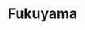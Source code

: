 ---
layout: place
title: Fukuyama
permalink: /new-york/brooklyn/fukuyama.html
stateAbbr: NY
stateName: New York
cityName: Brooklyn
seo:
  type: restaurant
  links: http://www.fukuyamaasianfusion.com/?utm_source=gmb&utm_medium=website
place_id: ChIJe6p921lZwokRhA50_MIlfR0
photos:
  - name: >-
      places/ChIJe6p921lZwokRhA50_MIlfR0/photos/AeeoHcJagUMtIu47zIDp-ZPZbCQPobZXy6WmZ7aAcz-mfHiZc1GxLNza00y_42JEoRusPUtr4FvUEWH4255l_h8J4TcwCxFMopKVqQntKyKB6BwPvI-DTU1aUqORj-Pn6RMt8WAj9cFzs3KihcfStbN4KcsVxLyoxk5Zx4rleJ98jwOpcmD1GL4OtxCSTqZXdn5BJcycd3o-_7YX4lccOb2vA6e6w-oG1CIEwY8d5zx4LEAzvnKJxrW1B67LfPektJqquwV3iYOdivQvWnFdhSytQG5XcCJm33JUFTSsnhhh6kOfBUQhA6neXLBaGIHgLuMZc8OzAMdDzhar6wzJCs7yYcQ3EZEcxjv_wnzSALANhJDxr0y7iQZCiatrx3ZPPGMQhbfD9ea51i4tMo0Lrf4trhkufjhwOlzX85KHeKvwaB0FVg3l
    widthPx: 4032
    heightPx: 3024
    authorAttributions:
      - displayName: Heidi Liou
        uri: https://maps.google.com/maps/contrib/109957328046086259040
        photoUri: >-
          https://lh3.googleusercontent.com/a-/ALV-UjWGc0Ea_1i7Jekph2h8xQZU6stjHYqIwzA1Xr0ygu3SRBY1l7raOg=s100-p-k-no-mo
    flagContentUri: >-
      https://www.google.com/local/imagery/report/?cb_client=maps_api_places.places_api&image_key=!1e10!2sCIHM0ogKEICAgICJnObRtgE&hl=en-US
    googleMapsUri: >-
      https://www.google.com/maps/place//data=!3m4!1e2!3m2!1sCIHM0ogKEICAgICJnObRtgE!2e10!4m2!3m1!1s0x89c25959db7daa7b:0x1d7d25c2fc740e84
  - name: >-
      places/ChIJe6p921lZwokRhA50_MIlfR0/photos/AeeoHcJZfs-1gYCy-x_Xo52Jf1gi3Bw5PsBsVGVILEEnC4uZVNnKeorZKk7NJiuLH101nRGESMhR1tAg6ebjgnTYBe_5Phdgcpor_-rII1sqRQZfR-3-eRGHjPZOSNXjz9aVyVPWjxCiIyZD9IeKVvQcjo5RN6BMoSFh-gOC0YZiHLhqfOH3C_0IVFcq491WiOrrR5rXD-x0tniqzZV_82gI5YbrUkcdPfdmhdOeCraXBhEnyL9PjuhQhasFU0ctYut70hJQlsastYd4nB0Nmb29zcx1YdPkaISjZaiBYaJIrVZsFEgGgzf9zXJdXuMZRntznJvAXJNjtkfg-xzFQ0UTmZgpY3vZ-FcHaFiu62DjwEsdrNhKjW83ziLmRP6eszM95-59Pkmd93mXtzk9GXlioyHnpO6CmhIlWY-Gf9VpCGc3RA
    widthPx: 500
    heightPx: 300
    authorAttributions:
      - displayName: Zhiqin Chen
        uri: https://maps.google.com/maps/contrib/118172931224366754409
        photoUri: >-
          https://lh3.googleusercontent.com/a-/ALV-UjVyxj7TUw_XJzkSPhD9ET0BTpPaikov9SWtebiNwsTEfrjfYkyA=s100-p-k-no-mo
    flagContentUri: >-
      https://www.google.com/local/imagery/report/?cb_client=maps_api_places.places_api&image_key=!1e10!2sCIHM0ogKEICAgIDEu4biDA&hl=en-US
    googleMapsUri: >-
      https://www.google.com/maps/place//data=!3m4!1e2!3m2!1sCIHM0ogKEICAgIDEu4biDA!2e10!4m2!3m1!1s0x89c25959db7daa7b:0x1d7d25c2fc740e84
  - name: >-
      places/ChIJe6p921lZwokRhA50_MIlfR0/photos/AeeoHcIOLOSmdbp5CsBmy-jOtw_rvjx7Zk2qsBTJGDP_xEM_5rIvsO_RTvXTbuNQkl9c09f4aJprUh-WFp9PFpluo9ldwxu6_UIZ3aSV974oMu-Zl6YiyjFhn1Q-HY9CjeTNsw11eQAhlVqRXQeLjiGqk0L0q_H_QhzTKyjI3NEC7mA5yeoR9nxztKPIaEyu3HTyOxyhovKb4QCdo9vOQM_GcP4pzDOpNAt0saPqPlTEHuxNjG06n1EtmyLuNXxBBZWJRhC9KP2ArU9oG-E2oLP4vgMcRwKbMPWp41HlRVaNfIR9tdI3UMhdEp5T53jbKIE5nhDMHrolnADDMZLFF7Zg8dzGRnk8sfhNAkylQVacgJSp4HHEfXkB6rPb9NzKsDEOwRTNnEVWWJs7k5kD-vvYBIgDzCckWczL_4WeD99Ybf96VaMj
    widthPx: 3024
    heightPx: 4032
    authorAttributions:
      - displayName: Jade Huynh
        uri: https://maps.google.com/maps/contrib/105839428081836470681
        photoUri: >-
          https://lh3.googleusercontent.com/a-/ALV-UjXsTN7hGEMGir9Op6XS0ZE-gFlyfi4v54qpTPkgfJEoALRRrn0J=s100-p-k-no-mo
    flagContentUri: >-
      https://www.google.com/local/imagery/report/?cb_client=maps_api_places.places_api&image_key=!1e10!2sCIHM0ogKEICAgMDwzoGSwgE&hl=en-US
    googleMapsUri: >-
      https://www.google.com/maps/place//data=!3m4!1e2!3m2!1sCIHM0ogKEICAgMDwzoGSwgE!2e10!4m2!3m1!1s0x89c25959db7daa7b:0x1d7d25c2fc740e84
  - name: >-
      places/ChIJe6p921lZwokRhA50_MIlfR0/photos/AeeoHcIiIT4z7g-C4QwJS8cIpAMiKpRyjvXhVi19ECK--Lep3FT504sFabZ3dQ92dIxZeq2fqwudeh67z-t47tAlRHNKvMWKzO5DGN2kTOKdxMq4jFUuUaEBwYZ5tIUzjEchwJWjJy-DGgvK9H2zdSkhuKdekh4TQkkxFtf-9ePKw12UyGrG5jHpZ0Jp8yqXdJVwbI5Mn-XHnRpyO2q-m7FC_5q7yaFkgOBuiu4NbHngmhp_UWTvPkwSrj_UROAkrdNFhzQpA2jC5mDKBs6hxcX7hFNPtJuNsZClfSqWOCG0HZuoryOMN3-2j3N9aw_RBuFVQCMamOJULWHPG-Bf5bjPO84zeSiuxG-71HOT2-fOpIKQ3v1Yk-uazBMRwvWzZjorTHTaPcnzLCg2voadKSfFdina-opcpPxGbkuriylOKRk8P_tw
    widthPx: 4016
    heightPx: 2252
    authorAttributions:
      - displayName: Matthew Ciabattari
        uri: https://maps.google.com/maps/contrib/117113924833800559302
        photoUri: >-
          https://lh3.googleusercontent.com/a-/ALV-UjVrK15ALz0oO8EpeoQ1kdEYGrHGVa_1yqNXEkNuCQ4nxH0naZFk=s100-p-k-no-mo
    flagContentUri: >-
      https://www.google.com/local/imagery/report/?cb_client=maps_api_places.places_api&image_key=!1e10!2sCIHM0ogKEICAgMDw0IrigwE&hl=en-US
    googleMapsUri: >-
      https://www.google.com/maps/place//data=!3m4!1e2!3m2!1sCIHM0ogKEICAgMDw0IrigwE!2e10!4m2!3m1!1s0x89c25959db7daa7b:0x1d7d25c2fc740e84
  - name: >-
      places/ChIJe6p921lZwokRhA50_MIlfR0/photos/AeeoHcJlHo_hnI7gSPNdXo4grB1Tk4695-deOvqOn437Bt-G1vlokRsqQWm5H3jitQidGJumPRATbP3ZVk-tvM3LsQH0dNszK3vHcWN7YN1auQ9_wLiYZa1cD-xGRL25LTThLNelEWw2Y0eBiyJ8HO13SjrYtonw9daFwnkfzw_DNaiCohQ_YXm7Idcz918gprK0lJUr8P_ZDkYx8imiOXpjmNZZMXkLBaND58ul3zXjy86_Dd6-nCcYsKkVMFx0MEpHv22mx-u9qz_rD31ZinBf6g13HwcPDduhbT9ojebDwkaNWkyu9utcZtE6vL8UFCdygdNfgcysMWs4OLl1eXxPj7iMjVBQdU61WW-wD993i7-fYKXRumgI1z_3vpD9N_owHCKU-QyqRr_hk_KsxIGuLlP3CbQbiN0Yaxxzq8vLZ7I2lKn1
    widthPx: 4032
    heightPx: 2268
    authorAttributions:
      - displayName: Matthew Ciabattari
        uri: https://maps.google.com/maps/contrib/117113924833800559302
        photoUri: >-
          https://lh3.googleusercontent.com/a-/ALV-UjVrK15ALz0oO8EpeoQ1kdEYGrHGVa_1yqNXEkNuCQ4nxH0naZFk=s100-p-k-no-mo
    flagContentUri: >-
      https://www.google.com/local/imagery/report/?cb_client=maps_api_places.places_api&image_key=!1e10!2sCIHM0ogKEICAgMDw0Iri_QE&hl=en-US
    googleMapsUri: >-
      https://www.google.com/maps/place//data=!3m4!1e2!3m2!1sCIHM0ogKEICAgMDw0Iri_QE!2e10!4m2!3m1!1s0x89c25959db7daa7b:0x1d7d25c2fc740e84
  - name: >-
      places/ChIJe6p921lZwokRhA50_MIlfR0/photos/AeeoHcLWpJ0ZN9r8ofxx5DPuVqdO-5DqNI_I4IIwq7ENGSUPIAJO20_dTFX-tfJcR9pp8P98Kwp62uxborearU3J1Rw5ZctZkKuqJ8PyFsHnI8gey9iypkAqYUu7vfC8GKJEkiQBwamK0hJw19o3gYyFO9CIZcnl18c7xfhofqcn5snu2N1OlwOgoRTxsNlKGzGSCycYWfdGC8DJp7QvLvKXHX5hNw2CYYkIC7z-iCr88xoMeK4lYbA2SYMoSsFKFlxJh4Cp5zJcGcKXCwXFNd83B_UyF0z51xVr2dJ_eobPjdvahJLs1vLAFmtImWf9NT0QJunz3O1x3fwgYOhJcvTUGRwT3GbmIbZVDIEHJVm-QU7zc4gmkB8Hwmz6Kg65VW18114XjyRe-zlp50tOOUpSzLjNS3o7wRaJGwas61Ff0JrUkQ
    widthPx: 3024
    heightPx: 4032
    authorAttributions:
      - displayName: David John
        uri: https://maps.google.com/maps/contrib/105196663584225229100
        photoUri: >-
          https://lh3.googleusercontent.com/a/ACg8ocJpG1VSiEhdXymZF_q8UN9ztCmO_Vla6IEcQZCUQ_DHtyYBeA=s100-p-k-no-mo
    flagContentUri: >-
      https://www.google.com/local/imagery/report/?cb_client=maps_api_places.places_api&image_key=!1e10!2sCIHM0ogKEICAgIC6iNmGSg&hl=en-US
    googleMapsUri: >-
      https://www.google.com/maps/place//data=!3m4!1e2!3m2!1sCIHM0ogKEICAgIC6iNmGSg!2e10!4m2!3m1!1s0x89c25959db7daa7b:0x1d7d25c2fc740e84
  - name: >-
      places/ChIJe6p921lZwokRhA50_MIlfR0/photos/AeeoHcL7rWhWNPSNBwBhA8BKs75qrh5ZRHfN4ABJqPQd5Vy9SsYIgmuqfBPWG_uSL_idUo9j-igfYj4bTCD_aWEWHVsmpV3HWamRu9EjVqsqoq-y7n_W_9RcUQy7Tb1-ISkvzLPIORSHe7KJAcw_JGEV-53013PS3KZkABgHukPEf8zQxPi6kxpitT6Yx01GRYZtaJNhuY6Pnnj402h0zvkB4dvYTBFfGqj_w4ZAQPcbYbhzVwxUIWhmnEEHu5MfuSXu-u0YCcKSqpJpk7sKL8Em-KnuniSm6HcrJmtlSAf-KanXZj77pILycRHssZRMQTCQkNBKZ5Ahq9n1Nhhaf1yfC_HAZurDnOso_Agw0J2yOPJ39V5fnQoxZzb360uifl9zQOdrCZY7W7_pj-GQq18oukJ6hDykOMrw3oLL9KdNt8crvQ
    widthPx: 4032
    heightPx: 2268
    authorAttributions:
      - displayName: Matthew Ciabattari
        uri: https://maps.google.com/maps/contrib/117113924833800559302
        photoUri: >-
          https://lh3.googleusercontent.com/a-/ALV-UjVrK15ALz0oO8EpeoQ1kdEYGrHGVa_1yqNXEkNuCQ4nxH0naZFk=s100-p-k-no-mo
    flagContentUri: >-
      https://www.google.com/local/imagery/report/?cb_client=maps_api_places.places_api&image_key=!1e10!2sCIHM0ogKEICAgMDw0IrifQ&hl=en-US
    googleMapsUri: >-
      https://www.google.com/maps/place//data=!3m4!1e2!3m2!1sCIHM0ogKEICAgMDw0IrifQ!2e10!4m2!3m1!1s0x89c25959db7daa7b:0x1d7d25c2fc740e84
  - name: >-
      places/ChIJe6p921lZwokRhA50_MIlfR0/photos/AeeoHcJvUEERuTYy_cNmqgZylkuegdmcVhMsZzNnQKhzALpSs367bhb1VRaPKrsT4nmCrVQ3XohM3yg3qhDDdZeSv3atW-aFzs-2uoOFpvvI5rKnPakZKPzpaziJijGS2k1dGziYKcA-cLDqavdLtcwLDCpJz2n0PvwAuUNZprFgp3Y4p5dzF9Tm7-Zw9C4l0nRJ_0Bes-Xp9w8ujbH-Zt3jmdcZ-hiAtTo2R7woPvz3wNFXdmP-cQAuH1zimnM7_rDgv1hCf_SSiycQuwNn6kJH7FceVH37Y74jSjDCd_vencJEfLgJLHhLf6DiX0nmm4ozcdlZ1tL7FyqcX-0NEZDbADoZxEFQZoEEdjDMLPnV__KBtJ6HlZ3g2MUTFCtlkAKPR-mhUG3PRhlUb2Z8Uz7cdfF_Y24HpjfAR3cQkKDU-Hb3mQtD
    widthPx: 4000
    heightPx: 3000
    authorAttributions:
      - displayName: Amira Ford
        uri: https://maps.google.com/maps/contrib/106728129661623913514
        photoUri: >-
          https://lh3.googleusercontent.com/a/ACg8ocLXAYTowp0TlFiTVNiKOAmfQTAbDZpvXiKfFHjXDfuGJIxeKw=s100-p-k-no-mo
    flagContentUri: >-
      https://www.google.com/local/imagery/report/?cb_client=maps_api_places.places_api&image_key=!1e10!2sCIHM0ogKEICAgICJ5o3OqQE&hl=en-US
    googleMapsUri: >-
      https://www.google.com/maps/place//data=!3m4!1e2!3m2!1sCIHM0ogKEICAgICJ5o3OqQE!2e10!4m2!3m1!1s0x89c25959db7daa7b:0x1d7d25c2fc740e84
  - name: >-
      places/ChIJe6p921lZwokRhA50_MIlfR0/photos/AeeoHcKWuJMa97cC1IH-XD7i7PhkzitTjy2O30coYEYNlPj0b_ERoh8Rrz7nc1Trc7DDMqgUZNQqYTuU3dh9nCM7R131HLBANSFWQLp6yr0h-w0t6uW6nDVWTUzsnzybHaWLNh0nRW3Wb7N1pDT__L_MwJ3qvEFrPmmSP4DOflchWc3foOyC1rmPH-g2XxgWop8OUrB7Fxz5jp-5vRP2OVAey7YUp992LqsQ5tmQNqBgzJtNTtKGwK9TC0v6ntsUkeATX36yZzE_VX7g4L9xsB3-IF__3VA9Jg4RGoKAKr0SaM7qWKgeOSjYwjPIZXxxbLsYFb9b0zX2KF-SF28RQiqxsjrP4BrzRXUX1CjJ6PxEYMcc9mgJUxRl76K_-LRREqsiAg2OIsBQudFL7PHE-FH5BFtxi7VtRTnzQNkQx32N8GJomuc
    widthPx: 2016
    heightPx: 1512
    authorAttributions:
      - displayName: Melissa Naja
        uri: https://maps.google.com/maps/contrib/107230707591929011626
        photoUri: >-
          https://lh3.googleusercontent.com/a-/ALV-UjUza2W8LLTTHCjEQaq-reIqcSXzBQGlQ7pjEV_lK0XG5oFjxJUL=s100-p-k-no-mo
    flagContentUri: >-
      https://www.google.com/local/imagery/report/?cb_client=maps_api_places.places_api&image_key=!1e10!2sCIHM0ogKEICAgICp05G1-QE&hl=en-US
    googleMapsUri: >-
      https://www.google.com/maps/place//data=!3m4!1e2!3m2!1sCIHM0ogKEICAgICp05G1-QE!2e10!4m2!3m1!1s0x89c25959db7daa7b:0x1d7d25c2fc740e84
  - name: >-
      places/ChIJe6p921lZwokRhA50_MIlfR0/photos/AeeoHcIJQ1QTv9McgbEoLFCMx1Dlc9C2JPtq80yHpmnd4kUHSC4g1hRr5r1BSpl2zL6Y0TT7Z7PLIgSjf2V8vIzH3JpKFCmVkGfDLiEGkXjOXX787woS3zDmlJS_gN0rB-WMSrXaaHyBMfoRqiexkgoZ-2r9JsxSqLDedWXh2esuBCbkxYUkMBUhcWRv2rBkzKcWxF4HMXMOf7HQtOaduacaYAmjRSNU-Lm0qfm7OMdD3l_buFp0lC03xL-C2V8D1ESRlcNHQHvhjiyVN2spe1NP1H07C_ghxF7gSS8MYvNTepKJE6NtabkKvaAUk4VdJD3b1VoRr46jSSbmoTowccxmwF3DLE-mVpqpCvXbA9GyanGI6wHsMGyZSFQmGjNn9vcnrYIc4lLDSxaPm8Obl48lR8N8teY2SX_xmZVIhopg4yLtE_Yg
    widthPx: 4032
    heightPx: 3024
    authorAttributions:
      - displayName: Heidi Liou
        uri: https://maps.google.com/maps/contrib/109957328046086259040
        photoUri: >-
          https://lh3.googleusercontent.com/a-/ALV-UjWGc0Ea_1i7Jekph2h8xQZU6stjHYqIwzA1Xr0ygu3SRBY1l7raOg=s100-p-k-no-mo
    flagContentUri: >-
      https://www.google.com/local/imagery/report/?cb_client=maps_api_places.places_api&image_key=!1e10!2sCIHM0ogKEICAgICJnObR1gE&hl=en-US
    googleMapsUri: >-
      https://www.google.com/maps/place//data=!3m4!1e2!3m2!1sCIHM0ogKEICAgICJnObR1gE!2e10!4m2!3m1!1s0x89c25959db7daa7b:0x1d7d25c2fc740e84
address: 622 Metropolitan Ave, Brooklyn, NY 11211, USA
street: 622 Metropolitan Ave
city: Brooklyn
state: NY
zip: '11211'
country: USA
neighborhood: Williamsburg
latitude: '40.713976'
longitude: '-73.948312'
accessibility_options:
  wheelchairAccessibleParking: false
  wheelchairAccessibleEntrance: true
business_status: OPERATIONAL
name: Fukuyama
google_maps_links:
  directionsUri: >-
    https://www.google.com/maps/dir//''/data=!4m7!4m6!1m1!4e2!1m2!1m1!1s0x89c25959db7daa7b:0x1d7d25c2fc740e84!3e0
  placeUri: https://maps.google.com/?cid=2124896118578089604
  writeAReviewUri: >-
    https://www.google.com/maps/place//data=!4m3!3m2!1s0x89c25959db7daa7b:0x1d7d25c2fc740e84!12e1
  reviewsUri: >-
    https://www.google.com/maps/place//data=!4m4!3m3!1s0x89c25959db7daa7b:0x1d7d25c2fc740e84!9m1!1b1
  photosUri: >-
    https://www.google.com/maps/place//data=!4m3!3m2!1s0x89c25959db7daa7b:0x1d7d25c2fc740e84!10e5
primary_type: Ramen Restaurant
opening_hours:
  regular: null
  current: null
secondary_opening_hours:
  regular:
    weekdayDescriptions: null
    type: null
  current:
    weekdayDescriptions: null
    type: null
phone: (718) 782-1496
price_level: PRICE_LEVEL_MODERATE
price_range: $10 &ndash; $20
rating: '4.1'
rating_count: 0
website: http://www.fukuyamaasianfusion.com/?utm_source=gmb&utm_medium=website
description: >-
  Explore Fukuyama in Brooklyn, NY$$$Fukuyama in Brooklyn, NY, stands out as a
  cozy Japanese eatery offering a delightful mix of fresh sushi and hearty ramen
  options that cater to casual diners seeking authentic flavors. This spot
  features a variety of dishes like teriyaki and sashimi, making it a go-to
  choice for those exploring sushi restaurants in the area. With its
  approachable vibe and focus on quality ingredients, it's perfect for a quick
  lunch or dinner, emphasizing flavorful broths and well-prepared rolls that
  highlight the best of Japanese cuisine. The unpretentious setting adds to the
  charm, providing an accessible option for anyone searching for top-rated sushi
  nearby, all while maintaining a welcoming atmosphere for everyday meals.
generative_summary: >-
  Explore Fukuyama in Brooklyn, NY$$$Fukuyama in Brooklyn, NY, stands out as a
  cozy Japanese eatery offering a delightful mix of fresh sushi and hearty ramen
  options that cater to casual diners seeking authentic flavors. This spot
  features a variety of dishes like teriyaki and sashimi, making it a go-to
  choice for those exploring sushi restaurants in the area. With its
  approachable vibe and focus on quality ingredients, it's perfect for a quick
  lunch or dinner, emphasizing flavorful broths and well-prepared rolls that
  highlight the best of Japanese cuisine. The unpretentious setting adds to the
  charm, providing an accessible option for anyone searching for top-rated sushi
  nearby, all while maintaining a welcoming atmosphere for everyday meals.
generative_disclosure: Summarized by AI using the Grok-3-Mini model.
reviews:
  - name: >-
      places/ChIJe6p921lZwokRhA50_MIlfR0/reviews/ChZDSUhNMG9nS0VJQ0FnTUR3em9HU2ZBEAE
    relativePublishTimeDescription: 2 weeks ago
    rating: 5
    text:
      text: >-
        Great sushi spot in the neighborhood. It's tiny with a small dining
        room. The sushi here was delicious. The ramen stood out. Normally,
        restaurants that do not specialize in ramen have very lackluster ramen,
        but the broth here was very flavorful and the noodles were nice and
        chewy.
      languageCode: en
    originalText:
      text: >-
        Great sushi spot in the neighborhood. It's tiny with a small dining
        room. The sushi here was delicious. The ramen stood out. Normally,
        restaurants that do not specialize in ramen have very lackluster ramen,
        but the broth here was very flavorful and the noodles were nice and
        chewy.
      languageCode: en
    authorAttribution:
      displayName: Jade Huynh
      uri: https://www.google.com/maps/contrib/105839428081836470681/reviews
      photoUri: >-
        https://lh3.googleusercontent.com/a-/ALV-UjXsTN7hGEMGir9Op6XS0ZE-gFlyfi4v54qpTPkgfJEoALRRrn0J=s128-c0x00000000-cc-rp-mo-ba4
    publishTime: '2025-03-25T22:53:14.732152Z'
    flagContentUri: >-
      https://www.google.com/local/review/rap/report?postId=ChZDSUhNMG9nS0VJQ0FnTUR3em9HU2ZBEAE&d=17924085&t=1
    googleMapsUri: >-
      https://www.google.com/maps/reviews/data=!4m6!14m5!1m4!2m3!1sChZDSUhNMG9nS0VJQ0FnTUR3em9HU2ZBEAE!2m1!1s0x89c25959db7daa7b:0x1d7d25c2fc740e84
  - name: >-
      places/ChIJe6p921lZwokRhA50_MIlfR0/reviews/ChdDSUhNMG9nS0VJQ0FnTUR3MElyaTNRRRAB
    relativePublishTimeDescription: 3 weeks ago
    rating: 5
    text:
      text: >-
        Came for dinner, started with some Kani Salad to start, 4 sushi rolls+
        some shrimp nigiri, before two bowls of Ramen.
      languageCode: en
    originalText:
      text: >-
        Came for dinner, started with some Kani Salad to start, 4 sushi rolls+
        some shrimp nigiri, before two bowls of Ramen.
      languageCode: en
    authorAttribution:
      displayName: Matthew Ciabattari
      uri: https://www.google.com/maps/contrib/117113924833800559302/reviews
      photoUri: >-
        https://lh3.googleusercontent.com/a-/ALV-UjVrK15ALz0oO8EpeoQ1kdEYGrHGVa_1yqNXEkNuCQ4nxH0naZFk=s128-c0x00000000-cc-rp-mo-ba4
    publishTime: '2025-03-22T20:12:55.797089Z'
    flagContentUri: >-
      https://www.google.com/local/review/rap/report?postId=ChdDSUhNMG9nS0VJQ0FnTUR3MElyaTNRRRAB&d=17924085&t=1
    googleMapsUri: >-
      https://www.google.com/maps/reviews/data=!4m6!14m5!1m4!2m3!1sChdDSUhNMG9nS0VJQ0FnTUR3MElyaTNRRRAB!2m1!1s0x89c25959db7daa7b:0x1d7d25c2fc740e84
  - name: >-
      places/ChIJe6p921lZwokRhA50_MIlfR0/reviews/ChdDSUhNMG9nS0VJQ0FnSUNKNXBYeThRRRAB
    relativePublishTimeDescription: 2 months ago
    rating: 5
    text:
      text: >-
        Best calamari, its super fresh just like their sushi and try to sushi
        with the calamari orange sauce!!! As a meal the spicy miso ramen is
        amazing!!! Get with all the meats if you're a carnivore and enjoy! 😋
      languageCode: en
    originalText:
      text: >-
        Best calamari, its super fresh just like their sushi and try to sushi
        with the calamari orange sauce!!! As a meal the spicy miso ramen is
        amazing!!! Get with all the meats if you're a carnivore and enjoy! 😋
      languageCode: en
    authorAttribution:
      displayName: Amira Ford
      uri: https://www.google.com/maps/contrib/106728129661623913514/reviews
      photoUri: >-
        https://lh3.googleusercontent.com/a/ACg8ocLXAYTowp0TlFiTVNiKOAmfQTAbDZpvXiKfFHjXDfuGJIxeKw=s128-c0x00000000-cc-rp-mo-ba3
    publishTime: '2025-01-25T17:42:34.521998Z'
    flagContentUri: >-
      https://www.google.com/local/review/rap/report?postId=ChdDSUhNMG9nS0VJQ0FnSUNKNXBYeThRRRAB&d=17924085&t=1
    googleMapsUri: >-
      https://www.google.com/maps/reviews/data=!4m6!14m5!1m4!2m3!1sChdDSUhNMG9nS0VJQ0FnSUNKNXBYeThRRRAB!2m1!1s0x89c25959db7daa7b:0x1d7d25c2fc740e84
  - name: >-
      places/ChIJe6p921lZwokRhA50_MIlfR0/reviews/ChZDSUhNMG9nS0VJQ0FnSUR1a1lmamRnEAE
    relativePublishTimeDescription: a year ago
    rating: 4
    text:
      text: >-
        8/9/23 I went for takeout and I want to tell you the honest opinion. You
        get what you pay for. What are you expecting? The food I got it good for
        their price. The cashier was good. Even the place is most likely taken
        out or delivery but I'm glad there are affordable sushi place nearby my
        home. If you want to dine in they don't have alcohol, but you can buy it
        from outside


        2/10/22 Another day for sushi and some delicious Japanese food. I got a
        delivery order this time. My food arrived on time without missing
        anything.


        - Kani Salad : Good potion for appetizer and good price.

        - Dallas roll : Tuna, Shrimp, avocado, caviar and spicy mayo. Delicious!

        - Rainbow Naroto Roll : Interesting roll, If you are on diet or low carb
        I recommended! Tuna, salmon, yellowtail with avocado and caviar roll
        with crisp cucumber.

        - Tri color Sushi : 3 pieces of Tuna, Salmon, Yellowtail sushi. with
        rainbow roll. This is my main order. The potion is good for 2 person.


        Overall in my opinion this restaurant is good for taking out of
        delivery. Price is good for the quality of fish. If you are too lazy to
        cook after all day working, I recommended.
      languageCode: en
    originalText:
      text: >-
        8/9/23 I went for takeout and I want to tell you the honest opinion. You
        get what you pay for. What are you expecting? The food I got it good for
        their price. The cashier was good. Even the place is most likely taken
        out or delivery but I'm glad there are affordable sushi place nearby my
        home. If you want to dine in they don't have alcohol, but you can buy it
        from outside


        2/10/22 Another day for sushi and some delicious Japanese food. I got a
        delivery order this time. My food arrived on time without missing
        anything.


        - Kani Salad : Good potion for appetizer and good price.

        - Dallas roll : Tuna, Shrimp, avocado, caviar and spicy mayo. Delicious!

        - Rainbow Naroto Roll : Interesting roll, If you are on diet or low carb
        I recommended! Tuna, salmon, yellowtail with avocado and caviar roll
        with crisp cucumber.

        - Tri color Sushi : 3 pieces of Tuna, Salmon, Yellowtail sushi. with
        rainbow roll. This is my main order. The potion is good for 2 person.


        Overall in my opinion this restaurant is good for taking out of
        delivery. Price is good for the quality of fish. If you are too lazy to
        cook after all day working, I recommended.
      languageCode: en
    authorAttribution:
      displayName: Melissa Naja
      uri: https://www.google.com/maps/contrib/107230707591929011626/reviews
      photoUri: >-
        https://lh3.googleusercontent.com/a-/ALV-UjUza2W8LLTTHCjEQaq-reIqcSXzBQGlQ7pjEV_lK0XG5oFjxJUL=s128-c0x00000000-cc-rp-mo-ba6
    publishTime: '2023-08-09T22:09:43.416834Z'
    flagContentUri: >-
      https://www.google.com/local/review/rap/report?postId=ChZDSUhNMG9nS0VJQ0FnSUR1a1lmamRnEAE&d=17924085&t=1
    googleMapsUri: >-
      https://www.google.com/maps/reviews/data=!4m6!14m5!1m4!2m3!1sChZDSUhNMG9nS0VJQ0FnSUR1a1lmamRnEAE!2m1!1s0x89c25959db7daa7b:0x1d7d25c2fc740e84
  - name: >-
      places/ChIJe6p921lZwokRhA50_MIlfR0/reviews/ChdDSUhNMG9nS0VJQ0FnSUNKbk9iUnBnRRAB
    relativePublishTimeDescription: a year ago
    rating: 5
    text:
      text: >-
        Solid local Japanese restaurant! I walked in on a Thursday and was
        seated right away. Lunch specials are great ($10-15) and I was full.
      languageCode: en
    originalText:
      text: >-
        Solid local Japanese restaurant! I walked in on a Thursday and was
        seated right away. Lunch specials are great ($10-15) and I was full.
      languageCode: en
    authorAttribution:
      displayName: Heidi Liou
      uri: https://www.google.com/maps/contrib/109957328046086259040/reviews
      photoUri: >-
        https://lh3.googleusercontent.com/a-/ALV-UjWGc0Ea_1i7Jekph2h8xQZU6stjHYqIwzA1Xr0ygu3SRBY1l7raOg=s128-c0x00000000-cc-rp-mo-ba6
    publishTime: '2023-06-22T17:53:17.625854Z'
    flagContentUri: >-
      https://www.google.com/local/review/rap/report?postId=ChdDSUhNMG9nS0VJQ0FnSUNKbk9iUnBnRRAB&d=17924085&t=1
    googleMapsUri: >-
      https://www.google.com/maps/reviews/data=!4m6!14m5!1m4!2m3!1sChdDSUhNMG9nS0VJQ0FnSUNKbk9iUnBnRRAB!2m1!1s0x89c25959db7daa7b:0x1d7d25c2fc740e84
review_summary: >-
  Customer Feedback on Fukuyama$$$Folks often rave about the fresh sushi and
  tasty ramen at this neighborhood favorite, noting how the dishes deliver great
  value without skimping on flavor. Many appreciate the affordable prices and
  generous portions, making it a solid pick for casual meals or takeout when
  you're in the mood for something satisfying. Reviewers highlight the flavorful
  broths and creative rolls that stand out, even in a city full of sushi places,
  while mentioning it's a reliable spot for both solo diners and groups.
  Overall, the consensus leans positive, with people enjoying the convenience
  and quality that keep them coming back for more, though it's wise to expect a
  simple setup better suited for quick visits. If you're hunting for sushi close
  to you, this place seems to hit the mark with its honest, everyday appeal.
review_disclosure: Summarized by AI using the Grok-3-Mini model.
parking_options:
  valetParking: false
payment_options:
  acceptsCreditCards: true
  acceptsDebitCards: true
  acceptsCashOnly: false
  acceptsNfc: true
allow_dogs: null
curbside_pickup: null
delivery: true
dine_in: true
good_for_children: true
good_for_groups: null
good_for_sports: false
live_music: false
menu_for_children: false
outdoor_seating: false
reservable: true
restroom: true
serves_beer: false
serves_breakfast: null
serves_brunch: null
serves_cocktails: false
serves_coffee: false
serves_dinner: true
serves_dessert: true
serves_lunch: true
serves_vegetarian_food: true
serves_wine: false
takeout: true
update_category: pro
places_description: >-
  Compact, casual Japanese eatery serving sushi & sashimi, plus ramen, teriyaki
  & more.

---